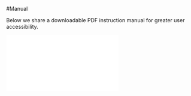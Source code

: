 <!--
SPDX-FileCopyrightText: 2023 Tecnología de Raíz <tecnologiaderaiz@disroot.org>

SPDX-License-Identifier: CC-BY-NC-4.0
-->

#Manual

Below we share a downloadable PDF instruction manual for greater user accessibility.


![](documents/ManualWaveguideMiMo5GHz-en.pdf)